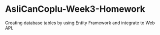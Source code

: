 # AsliCanCoplu-Week3-Homework
Creating database tables by using Entity Framework and integrate to Web API.

